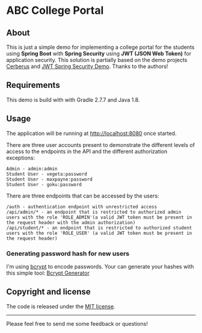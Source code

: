 # ABC College Portal

## About
This is just a simple demo for implementing a college portal for the students using **Spring Boot** with **Spring Security** using **JWT (JSON Web Token)** for application security. This solution is partially based on the demo projects [Cerberus](https://github.com/brahalla/Cerberus) and [JWT Spring Security Demo](https://github.com/szerhusenBC/jwt-spring-security-demo). Thanks to the authors!

## Requirements
This demo is build with with Gradle 2.7.7 and Java 1.8.

## Usage
The application will be running at [http://localhost:8080](http://localhost:8080) once started.

There are three user accounts present to demonstrate the different levels of access to the endpoints in
the API and the different authorization exceptions:
```
Admin - admin:admin
Student User - vegeta:password
Student User - maxpayne:password 
Student User - goku:password
```

There are three endpoints that can be accessed by the users:
```
/auth - authentication endpoint with unrestricted access
/api/admin/* - an endpoint that is restricted to authorized admin users with the role 'ROLE_ADMIN'(a valid JWT token must be present in the request header with the admin authorization)
/api/student/* - an endpoint that is restricted to authorized student users with the role 'ROLE_USER' (a valid JWT token must be present in the request header)
```
### Generating password hash for new users

I'm using [bcrypt](https://en.wikipedia.org/wiki/Bcrypt) to encode passwords. Your can generate your hashes with this simple tool: [Bcrypt Generator](https://www.bcrypt-generator.com)

## Copyright and license

The code is released under the [MIT license](LICENSE?raw=true).

---------------------------------------

Please feel free to send me some feedback or questions!
